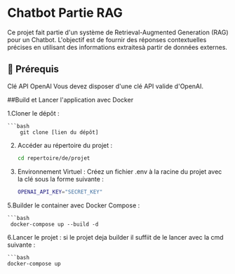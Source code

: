# Chatbot Partie RAG 

Ce projet fait partie d'un système de Retrieval-Augmented Generation (RAG) pour un Chatbot.
L'objectif est de fournir des réponses contextuelles précises en utilisant des informations extraitesà partir de données externes.

## 📌 Prérequis
Clé API OpenAI
Vous devez disposer d'une clé API valide d'OpenAI.

##Build et Lancer l'application avec Docker

  1.Cloner le dépôt :

    ```bash
        git clone [lien du dépôt]

  2. Accéder au répertoire du projet :
       ```bash
       cd repertoire/de/projet
       
  4. Environnement Virtuel :
     Créez un fichier .env à la racine du projet avec la clé sous la forme suivante :
       ```bash
       OPENAI_API_KEY="SECRET_KEY"

  5.Builder le container avec Docker Compose :

    ```bash
     docker-compose up --build -d

  6.Lancer le projet :
  si le projet deja builder il suffiit de le lancer avec la cmd suivante :
  
    ```bash
    docker-compose up 

    

  


  
    
     





